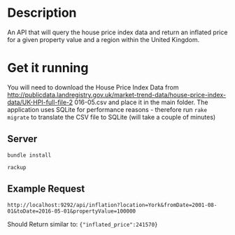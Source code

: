# Description
An API that will query the house price index data and return an inflated price for a given property value and a region within the United Kingdom.

# Get it running
You will need to download the House Price Index Data from http://publicdata.landregistry.gov.uk/market-trend-data/house-price-index-data/UK-HPI-full-file-2 016-05.csv and place it in the main folder. The application uses SQLite for performance reasons - therefore run `rake migrate` to translate the CSV file to SQLite (will take a couple of minutes)

## Server
`bundle install`

`rackup`

## Example Request
`http://localhost:9292/api/inflation?location=York&fromDate=2001-08-01&toDate=2016-05-01&propertyValue=100000`

Should Return similar to: `{"inflated_price":241570}`
